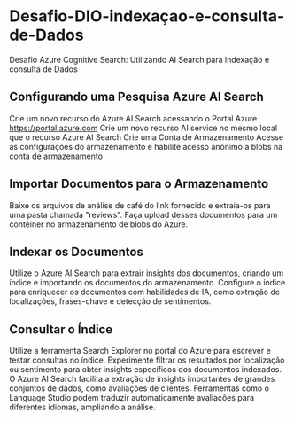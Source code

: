 # Desafio-DIO-indexaçao-e-consulta-de-Dados
 Desafio Azure Cognitive Search: Utilizando AI Search para indexação e consulta de Dados

## Configurando uma Pesquisa Azure AI Search

Crie um novo recurso do Azure AI Search acessando o Portal Azure https://portal.azure.com
Crie um novo recurso AI service no mesmo local que o recurso Azure AI Search
Crie uma Conta de Armazenamento
Acesse as configurações do armazenamento e habilite  acesso anônimo a blobs na conta de armazenamento

## Importar Documentos para o Armazenamento

Baixe os arquivos de análise de café do link fornecido e extraia-os para uma pasta chamada "reviews".
Faça upload desses documentos para um contêiner no armazenamento de blobs do Azure.
## Indexar os Documentos

Utilize o Azure AI Search para extrair insights dos documentos, criando um índice e importando os documentos do armazenamento.
Configure o índice para enriquecer os documentos com habilidades de IA, como extração de localizações, frases-chave e detecção de sentimentos.
## Consultar o Índice

Utilize a ferramenta Search Explorer no portal do Azure para escrever e testar consultas no índice.
Experimente filtrar os resultados por localização ou sentimento para obter insights específicos dos documentos indexados.
O Azure AI Search facilita a extração de insights importantes de grandes conjuntos de dados, como avaliações de clientes. Ferramentas como o Language Studio podem traduzir automaticamente avaliações para diferentes idiomas, ampliando a análise.
